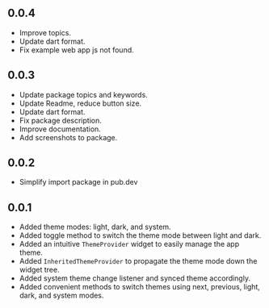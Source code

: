 ## 0.0.4
- Improve topics.
- Update dart format.
- Fix example web app js not found.

## 0.0.3
- Update package topics and keywords.
- Update Readme, reduce button size.
- Update dart format.
- Fix package description.
- Improve documentation.
- Add screenshots to package.

## 0.0.2
- Simplify import package in pub.dev

## 0.0.1

- Added theme modes: light, dark, and system.
- Added toggle method to switch the theme mode between light and dark.
- Added an intuitive `ThemeProvider` widget to easily manage the app theme.
- Added `InheritedThemeProvider` to propagate the theme mode down the widget tree.
- Added system theme change listener and synced theme accordingly.
- Added convenient methods to switch themes using next, previous, light, dark, and system modes.